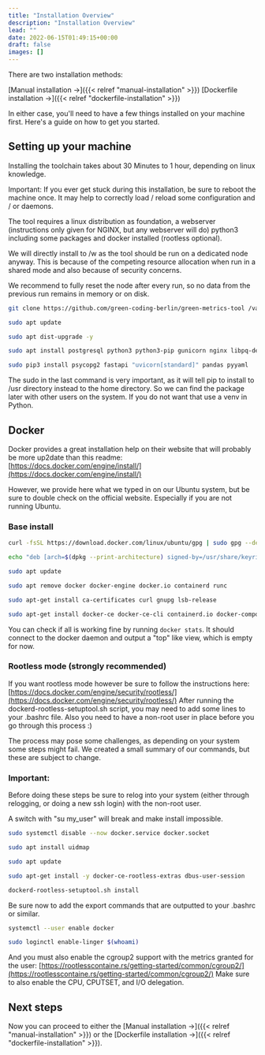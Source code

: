 ```yaml
---
title: "Installation Overview"
description: "Installation Overview"
lead: ""
date: 2022-06-15T01:49:15+00:00
draft: false
images: []
---
```



There are two installation methods:



[Manual installation →]({{< relref "manual-installation" >}})
[Dockerfile installation →]({{< relref "dockerfile-installation" >}})

In either case, you'll need to have a few things installed on your machine first. Here's a guide on how to get you started.

## Setting up your machine

Installing the toolchain takes about 30 Minutes to 1 hour, depending on linux knowledge.

Important: If you ever get stuck during this installation, be sure to reboot the machine once. It may help to correctly load / reload some configuration and / or daemons.

The tool requires a linux distribution as foundation, a webserver (instructions only given for NGINX, but any webserver will do) python3 including some packages and docker installed (rootless optional).

We will directly install to /w as the tool should be run on a dedicated node anyway. This is because of the competing resource allocation when run in a shared mode and also because of security concerns.

We recommend to fully reset the node after every run, so no data from the previous run remains in memory or on disk.

```bash
git clone https://github.com/green-coding-berlin/green-metrics-tool /var/www/green-metrics-tool

sudo apt update

sudo apt dist-upgrade -y

sudo apt install postgresql python3 python3-pip gunicorn nginx libpq-dev python-dev postgresql-contrib -y

sudo pip3 install psycopg2 fastapi "uvicorn[standard]" pandas pyyaml
```

The sudo in the last command is very important, as it will tell pip to install to /usr directory instead to the home directory. So we can find the package later with other users on the system. If you do not want that use a venv in Python.

## Docker

Docker provides a great installation help on their website that will probably be more up2date than this readme: [https://docs.docker.com/engine/install/](https://docs.docker.com/engine/install/)

However, we provide here what we typed in on our Ubuntu system, but be sure to double check on the official website. Especially if you are not running Ubuntu.

### Base install
```bash
curl -fsSL https://download.docker.com/linux/ubuntu/gpg | sudo gpg --dearmor -o /usr/share/keyrings/docker-archive-keyring.gpg

echo "deb [arch=$(dpkg --print-architecture) signed-by=/usr/share/keyrings/docker-archive-keyring.gpg] https://download.docker.com/linux/ubuntu $(lsb_release -cs) stable" | sudo tee /etc/apt/sources.list.d/docker.list > /dev/null

sudo apt update

sudo apt remove docker docker-engine docker.io containerd runc

sudo apt-get install ca-certificates curl gnupg lsb-release

sudo apt-get install docker-ce docker-ce-cli containerd.io docker-compose-plugin
```

You can check if all is working fine by running ```docker stats```. It should connect to the docker daemon and output a "top" like view, which is empty for now.

### Rootless mode (strongly recommended)
If you want rootless mode however be sure to follow the instructions here: [https://docs.docker.com/engine/security/rootless/](https://docs.docker.com/engine/security/rootless/) After running the dockerd-rootless-setuptool.sh script, you may need to add some lines to your .bashrc file. Also you need to have a non-root user in place before you go through this process :)

The process may pose some challenges, as depending on your system some steps might fail. We created a small summary of our commands, but these are subject to change.

### Important:
Before doing these steps be sure to relog into your system (either through relogging, or doing a new ssh login) with the non-root user.

A switch with "su my_user" will break and make install impossible.

```bash
sudo systemctl disable --now docker.service docker.socket

sudo apt install uidmap

sudo apt update

sudo apt-get install -y docker-ce-rootless-extras dbus-user-session

dockerd-rootless-setuptool.sh install
```

Be sure now to add the export commands that are outputted to your .bashrc or similar.

```bash
systemctl --user enable docker

sudo loginctl enable-linger $(whoami)
```

And you must also enable the cgroup2 support with the metrics granted for the user: [https://rootlesscontaine.rs/getting-started/common/cgroup2/](https://rootlesscontaine.rs/getting-started/common/cgroup2/) Make sure to also enable the CPU, CPUTSET, and I/O delegation.

## Next steps

Now you can proceed to either the [Manual installation →]({{< relref "manual-installation" >}}) or the [Dockerfile installation →]({{< relref "dockerfile-installation" >}}).